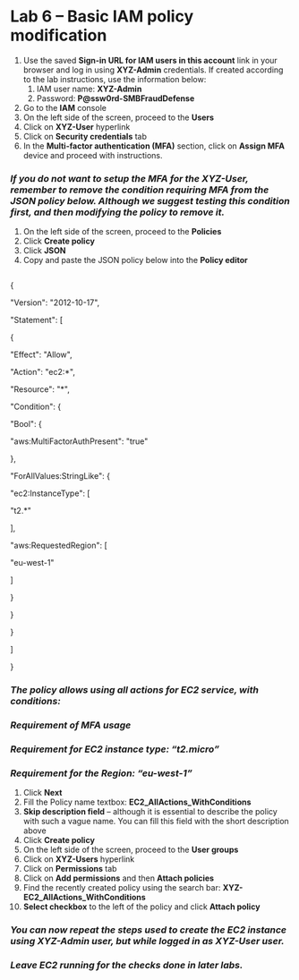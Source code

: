 # Lab 6 – Basic IAM policy modification

1.  Use the saved **Sign-in URL for IAM users in this account** link in your browser and log in using **XYZ-Admin** credentials. If created according to the lab instructions, use the information below:
    1.  IAM user name: **XYZ-Admin**
    2.  Password: **P@ssw0rd-SMBFraudDefense**
2.  Go to the **IAM** console
3.  On the left side of the screen, proceed to the **Users**
4.  Click on **XYZ-User** hyperlink
5.  Click on **Security credentials** tab
6.  In the **Multi-factor authentication (MFA)** section, click on **Assign MFA** device and proceed with instructions.

### *If you do not want to setup the MFA for the XYZ-User, remember to remove the condition requiring MFA from the JSON policy below. Although we suggest testing this condition first, and then modifying the policy to remove it.*

1.  On the left side of the screen, proceed to the **Policies**
2.  Click **Create policy**
3.  Click **JSON**
4.  Copy and paste the JSON policy below into the **Policy editor**

```JSON

```

{

"Version": "2012-10-17",

"Statement": [

{

"Effect": "Allow",

"Action": "ec2:\*",

"Resource": "\*",

"Condition": {

"Bool": {

"aws:MultiFactorAuthPresent": "true"

},

"ForAllValues:StringLike": {

"ec2:InstanceType": [

"t2.\*"

],

"aws:RequestedRegion": [

"eu-west-1"

]

}

}

}

]

}

### *The policy allows using all actions for EC2 service, with conditions:*

### *Requirement of MFA usage*

### *Requirement for EC2 instance type: “t2.micro”*

### *Requirement for the Region: “eu-west-1”*

1.  Click **Next**
2.  Fill the Policy name textbox: **EC2_AllActions_WithConditions**
3.  **Skip description field** – although it is essential to describe the policy with such a vague name. You can fill this field with the short description above
4.  Click **Create policy**
5.  On the left side of the screen, proceed to the **User groups**
6.  Click on **XYZ-Users** hyperlink
7.  Click on **Permissions** tab
8.  Click on **Add permissions** and then **Attach policies**
9.  Find the recently created policy using the search bar: **XYZ-EC2_AllActions_WithConditions**
10. **Select checkbox** to the left of the policy and click **Attach policy**

### *You can now repeat the steps used to create the EC2 instance using XYZ-Admin user, but while logged in as XYZ-User user.*

### *Leave EC2 running for the checks done in later labs.*
